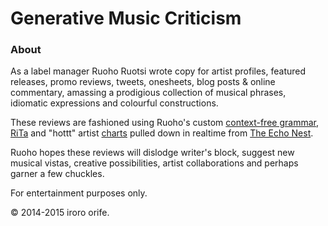 Generative Music Criticism
========================



### About ###

As a label manager Ruoho Ruotsi wrote copy for artist profiles, featured releases, promo reviews, tweets, onesheets, blog posts & online commentary, amassing a prodigious collection of musical phrases, idiomatic expressions and colourful constructions.
								 
These reviews are fashioned using Ruoho's custom [context-free grammar](http://en.wikipedia.org/wiki/Context-free_grammar), [RiTa](https://github.com/dhowe/RiTa) and "hottt" artist [charts](http://developer.echonest.com/docs/v4/artist.html#top-hottt) pulled down in realtime from [The Echo Nest](http://developer.echonest.com).
								
								
Ruoho hopes these reviews will dislodge writer's block, suggest new musical vistas, creative possibilities, artist collaborations and perhaps garner a few chuckles.
								
  
For entertainment purposes only.  
  
  
  
&copy; 2014-2015 iroro orife.